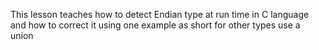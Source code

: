 This lesson teaches how to detect Endian type at run time in C language and how to correct it using one example as short
for other types use a union
